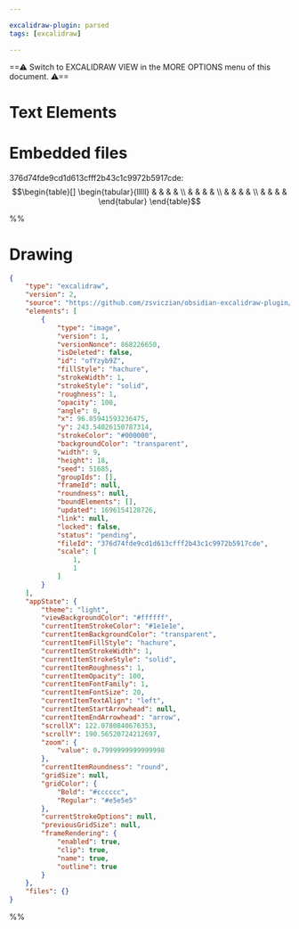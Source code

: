 ```yaml
---

excalidraw-plugin: parsed
tags: [excalidraw]

---
```

==⚠  Switch to EXCALIDRAW VIEW in the MORE OPTIONS menu of this document. ⚠==


# Text Elements

# Embedded files
376d74fde9cd1d613cfff2b43c1c9972b5917cde: $$\begin{table}[] \begin{tabular}{lllll}  &  &  &  &  \\  &  &  &  &  \\  &  &  &  &  \\  &  &  &  &  \end{tabular} \end{table}$$

%%
# Drawing
```json
{
	"type": "excalidraw",
	"version": 2,
	"source": "https://github.com/zsviczian/obsidian-excalidraw-plugin/releases/tag/1.9.20",
	"elements": [
		{
			"type": "image",
			"version": 1,
			"versionNonce": 868226650,
			"isDeleted": false,
			"id": "ofYzyb9Z",
			"fillStyle": "hachure",
			"strokeWidth": 1,
			"strokeStyle": "solid",
			"roughness": 1,
			"opacity": 100,
			"angle": 0,
			"x": 96.85941593236475,
			"y": 243.54026150787314,
			"strokeColor": "#000000",
			"backgroundColor": "transparent",
			"width": 9,
			"height": 18,
			"seed": 51685,
			"groupIds": [],
			"frameId": null,
			"roundness": null,
			"boundElements": [],
			"updated": 1696154128726,
			"link": null,
			"locked": false,
			"status": "pending",
			"fileId": "376d74fde9cd1d613cfff2b43c1c9972b5917cde",
			"scale": [
				1,
				1
			]
		}
	],
	"appState": {
		"theme": "light",
		"viewBackgroundColor": "#ffffff",
		"currentItemStrokeColor": "#1e1e1e",
		"currentItemBackgroundColor": "transparent",
		"currentItemFillStyle": "hachure",
		"currentItemStrokeWidth": 1,
		"currentItemStrokeStyle": "solid",
		"currentItemRoughness": 1,
		"currentItemOpacity": 100,
		"currentItemFontFamily": 1,
		"currentItemFontSize": 20,
		"currentItemTextAlign": "left",
		"currentItemStartArrowhead": null,
		"currentItemEndArrowhead": "arrow",
		"scrollX": 122.0780840676353,
		"scrollY": 190.56520724212697,
		"zoom": {
			"value": 0.7999999999999998
		},
		"currentItemRoundness": "round",
		"gridSize": null,
		"gridColor": {
			"Bold": "#cccccc",
			"Regular": "#e5e5e5"
		},
		"currentStrokeOptions": null,
		"previousGridSize": null,
		"frameRendering": {
			"enabled": true,
			"clip": true,
			"name": true,
			"outline": true
		}
	},
	"files": {}
}
```
%%